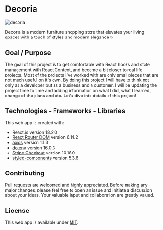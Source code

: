 # Decoria

![decoria](https://github.com/jayden-n/decoria/assets/94060508/b37568d1-c167-4286-ad07-5a03f2dd2a86)

Decoria is a modern furniture shopping store that elevates your living spaces with a touch of styles and modern elegance ✨







## Goal / Purpose

The goal of this project is to get comfortable with React hooks and state management with React Context, and become a bit closer to real life projects. Most of the projects I've worked with are only small pieces that are not much useful on it's own. By doing this project I will have to think not only as a developer but as a business and a customer. I will be updating the project time to time and adding information on what I did, what I learned, change of the plans and etc. Let's dive into details of this project!

## Technologies - Frameworks - Libraries

This web app is created with:

- [React.js](https://reactjs.org) version 18.2.0
- [React Router DOM](https://reactrouter.com/en/main) version 6.14.2
- [axios](https://axios-http.com/docs/intro) version 1.1.3
- [dotenv](https://github.com/motdotla/dotenv) version 16.0.3
- [Stripe Checkout](https://stripe.com/docs) version 10.16.0
- [styled-components](https://styled-components.com/) version 5.3.6

## Contributing

Pull requests are welcomed and highly appreciated. Before making any major changes, please feel free to open an issue and initiate a discussion about your ideas. Your valuable input and collaboration are greatly valued.

## License

This web app is available under [MIT](https://choosealicense.com/licenses/mit/).
